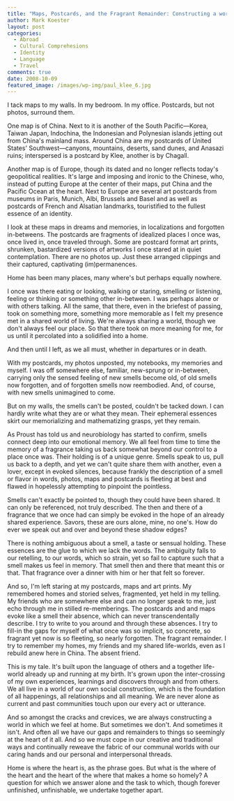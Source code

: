 ```yaml
---
title: "Maps, Postcards, and the Fragrant Remainder: Constructing a world that feels like home"
author: Mark Koester
layout: post
categories:
  - Abroad
  - Cultural Comprehesions
  - Identity
  - Language
  - Travel
comments: true
date: 2008-10-09 
featured_image: /images/wp-img/paul_klee_6.jpg
---
```


I tack maps to my walls. In my bedroom. In my office. Postcards, but not photos, surround them.

One map is of China. Next to it is another of the South Pacific—Korea, Taiwan Japan, Indochina, the Indonesian and Polynesian islands jetting out from China's mainland mass. Around China are my postcards of United States' Southwest—canyons, mountains, deserts, sand dunes, and Anasazi ruins; interspersed is a postcard by Klee, another is by Chagall.

Another map is of Europe, though its dated and no longer reflects today's geopolitical realities. It's large and imposing and ironic to the Chinese, who, instead of putting Europe at the center of their maps, put China and the Pacific Ocean at the heart. Next to Europe are several art postcards from museums in Paris, Munich, Albi, Brussels and Basel and as well as postcards of French and Alsatian landmarks, touristified to the fullest essence of an identity.

I look at these maps in dreams and memories, in localizations and forgotten in-betweens. The postcards are fragments of idealized places I once was, once lived in, once traveled through. Some are postcard format art prints, shrunken, bastardized versions of artworks I once stared at in quiet contemplation. There are no photos up. Just these arranged clippings and their captured, captivating (im)permanences.

Home has been many places, many where's but perhaps equally nowhere.

I once was there eating or looking, walking or staring, smelling or listening, feeling or thinking or something other in-between. I was perhaps alone or with others talking. All the same, that there, even in the briefest of passing, took on something more, something more memorable as I felt my presence met in a shared world of living. We're always sharing a world, though we don't always feel our place. So that there took on more meaning for me, for us until it percolated into a solidified into a home.

And then until I left, as we all must, whether in departures or in death.

With my postcards, my photos unposted, my notebooks, my memories and myself. I was off somewhere else, familiar, new-sprung or in-between, carrying only the sensed feeling of new smells become old, of old smells now forgotten, and of forgotten smells now reembodied. And, of course, with new smells unimagined to come.

But on my walls, the smells can't be posted, couldn't be tacked down. I can hardly write what they are or what they mean. Their ephemeral essences skirt our memorializing and mathematizing grasps, yet they remain.

As Proust has told us and neurobiology has started to confirm, smells connect deep into our emotional memory. We all feel from time to time the memory of a fragrance taking us back somewhat beyond our control to a place once was. Their holding is of a unique genre. Smells speak to us, pull us back to a depth, and yet we can't quite share them with another, even a lover, except in evoked silences, because frankly the description of a smell or flavor in words, photos, maps and postcards is fleeting at best and flawed in hopelessly attempting to pinpoint the pointless.

Smells can't exactly be pointed to, though they could have been shared. It can only be referenced, not truly described. The then and there of a fragrance that we once had can simply be evoked in the hope of an already shared experience. Savors, these are ours alone, mine, no one's. How do ever we speak out and over and beyond these shadow edges?

There is nothing ambiguous about a smell, a taste or sensual holding. These essences are the glue to which we lack the words. The ambiguity falls to our retelling, to our words, which so strain, yet so fail to capture such that a smell makes us feel in memory. That smell then and there that meant this or that. That fragrance over a dinner with him or her that felt so forever.

And so, I'm left staring at my postcards, maps and art prints. My remembered homes and storied selves, fragmented, yet held in my telling. My friends who are somewhere else and can no longer speak to me, just echo through me in stilled re-memberings. The postcards and and maps evoke like a smell their absence, which can never transcendentally describe. I try to write to you around and through these absences. I try to fill-in the gaps for myself of what once was so implicit, so concrete, so fragrant yet now is so fleeting, so nearly forgotten. The fragrant remainder. I try to remember my homes, my friends and my shared life-worlds, even as I rebuild anew here in China. The absent friend.

This is my tale. It's built upon the language of others and a together life-world already up and running at my birth. It's grown upon the inter-crossing of my own experiences, learnings and discovers through and from others. We all live in a world of our own social construction, which is the foundation of all happenings, all relationships and all meaning. We are never alone as current and past communities touch upon our every act or utterance.

And so amongst the cracks and crevices, we are always constructing a world in which we feel at home. But sometimes we don't. And sometimes it isn't. And often all we have our gaps and remainders to things so seemingly at the heart of it all. And so we must cope in our creative and traditional ways and continually reweave the fabric of our communal worlds with our caring hands and our personal and interpersonal threads.

Home is where the heart is, as the phrase goes. But what is the where of the heart and the heart of the where that makes a home so homely? A question for which we answer alone and the task to which, though forever unfinished, unfinishable, we undertake together apart.
